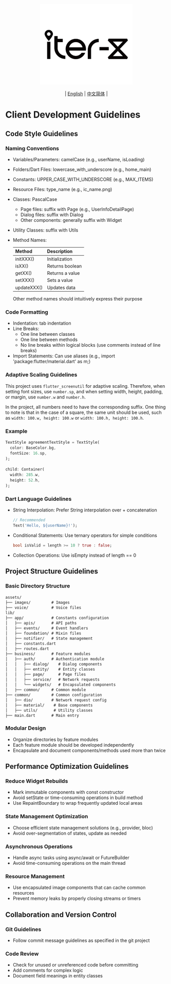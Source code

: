 <div align="center">
  <img src="../logo.png" alt="Logo" width="290" height="251" />
</div>

<div align="center">

| [English](CLIENT.md) | [中文简体](CLIENT.zh-CN.md) |

</div>

# Client Development Guidelines

## Code Style Guidelines

### Naming Conventions
- Variables/Parameters: camelCase (e.g., userName, isLoading)
- Folders/Dart Files: lowercase_with_underscore (e.g., home_main)
- Constants: UPPER_CASE_WITH_UNDERSCORE (e.g., MAX_ITEMS)
- Resource Files: type_name (e.g., ic_name.png)
- Classes: PascalCase
  - Page files: suffix with Page (e.g., UserInfoDetailPage)
  - Dialog files: suffix with Dialog
  - Other components: generally suffix with Widget
- Utility Classes: suffix with Utils
- Method Names:

  | Method | Description |
  |--------|-------------|
  | initXXX() | Initialization |
  | isXX() | Returns boolean |
  | getXX() | Returns a value |
  | setXXX() | Sets a value |
  | updateXXX() | Updates data |
  Other method names should intuitively express their purpose

### Code Formatting
- Indentation: tab indentation
- Line Breaks:
  - One line between classes
  - One line between methods
  - No line breaks within logical blocks (use comments instead of line breaks)
- Import Statements: Can use aliases (e.g., import 'package:flutter/material.dart' as m;)

### Adaptive Scaling Guidelines
This project uses `flutter_screenutil` for adaptive scaling. Therefore, when setting font sizes, use `number.sp`, and when setting width, height, padding, or margin, use `number.w` and `number.h`.

In the project, all numbers need to have the corresponding suffix. One thing to note is that in the case of a square, the same unit should be used, such as `width: 100.w, height: 100.w` or `width: 100.h, height: 100.h`.

### Example
```dart
TextStyle agreementTextStyle = TextStyle(
  color: BaseColor.bg,
  fontSize: 16.sp,
);

child: Container(
  width: 285.w,
  height: 52.h,
);
```

### Dart Language Guidelines
- String Interpolation: Prefer String interpolation over + concatenation
  ```dart
  // Recommended
  Text('Hello, ${userName}!');
  ```
- Conditional Statements: Use ternary operators for simple conditions
  ```dart
  bool isValid = length >= 10 ? true : false;
  ```
- Collection Operations: Use isEmpty instead of length == 0

## Project Structure Guidelines

### Basic Directory Structure
```
assets/  
├── images/         # Images
├── voice/          # Voice files
lib/
├── app/            # Constants configuration
│   ├── apis/       # API paths
│   ├── events/     # Event handlers
│   ├── foundation/ # Mixin files
│   ├── notifier/   # State management
│   ├── constants.dart
│   ├── routes.dart
├── business/       # Feature modules
│   ├── auth/       # Authentication module
│   │   ├── dialog/    # Dialog components
│   │   ├── entity/    # Entity classes
│   │   ├── page/      # Page files
│   │   ├── service/   # Network requests
│   │   └── widgets/   # Encapsulated components
│   ├── common/     # Common module
├── common/         # Common configuration
│   ├── dio/        # Network request config
│   ├── material/    # Base components
│   ├── utils/       # Utility classes
├── main.dart       # Main entry
```

### Modular Design
- Organize directories by feature modules
- Each feature module should be developed independently
- Encapsulate and document components/methods used more than twice

## Performance Optimization Guidelines

### Reduce Widget Rebuilds
- Mark immutable components with const constructor
- Avoid setState or time-consuming operations in build method
- Use RepaintBoundary to wrap frequently updated local areas

### State Management Optimization
- Choose efficient state management solutions (e.g., provider, bloc)
- Avoid over-segmentation of states, update as needed

### Asynchronous Operations
- Handle async tasks using async/await or FutureBuilder
- Avoid time-consuming operations on the main thread

### Resource Management
- Use encapsulated image components that can cache common resources
- Prevent memory leaks by properly closing streams or timers

## Collaboration and Version Control

### Git Guidelines
- Follow commit message guidelines as specified in the git project

### Code Review
- Check for unused or unreferenced code before committing
- Add comments for complex logic
- Document field meanings in entity classes 

